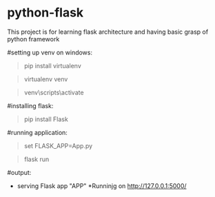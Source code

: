 # python-flask
This project is for learning flask architecture and having basic grasp of python framework

#setting up venv on windows:

>pip install virtualenv

>virtualenv venv

>venv\scripts\activate

#installing flask:

>pip install Flask

#running application:

>set FLASK_APP=App.py

>flask run


#output:
  * serving Flask app "APP"
  *Runninjg on http://127.0.0.1:5000/


